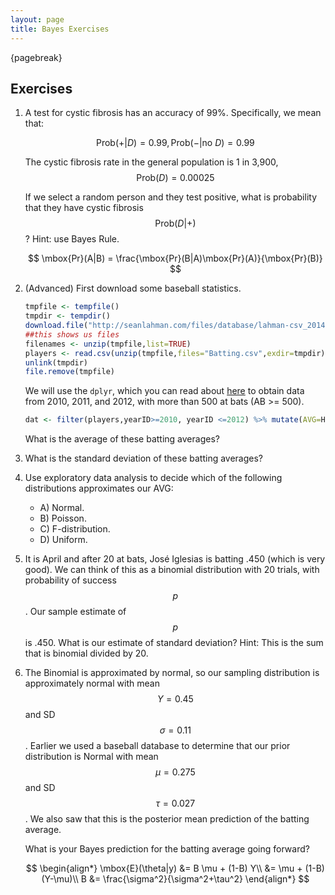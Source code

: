 ```yaml
---
layout: page
title: Bayes Exercises
---
```


{pagebreak} 
 
## Exercises


1. A test for cystic fibrosis has an accuracy of 99%. Specifically, we mean that:

    $$\mbox{Prob}(+|D)=0.99, \mbox{Prob}(-|\mbox{no } D)=0.99$$

    The cystic fibrosis rate in the general population is 1 in 3,900, $$\mbox{Prob}(D)=0.00025$$

    If we select a random person and they test positive, what is probability that they have cystic fibrosis $$\mbox{Prob}(D|+)$$ ? Hint: use Bayes Rule. 

    $$
    \mbox{Pr}(A|B)  =  \frac{\mbox{Pr}(B|A)\mbox{Pr}(A)}{\mbox{Pr}(B)}
    $$




2. (Advanced) First download some baseball statistics.

    
    ```r
    tmpfile <- tempfile()
    tmpdir <- tempdir()
    download.file("http://seanlahman.com/files/database/lahman-csv_2014-02-14.zip",tmpfile)
    ##this shows us files
    filenames <- unzip(tmpfile,list=TRUE)
    players <- read.csv(unzip(tmpfile,files="Batting.csv",exdir=tmpdir),as.is=TRUE)
    unlink(tmpdir)
    file.remove(tmpfile)
    ```

    We will use the `dplyr`, which you can read about [here](http://cran.rstudio.com/web/packages/dplyr/vignettes/introduction.html) to 
obtain data from 2010, 2011, and 2012, with more than 500 at bats (AB >= 500).

    
    ```r
    dat <- filter(players,yearID>=2010, yearID <=2012) %>% mutate(AVG=H/AB) %>% filter(AB>500)
    ```

    What is the average of these batting averages?


3. What is the standard deviation of these batting averages?


4. Use exploratory data analysis to decide which of the following distributions approximates our AVG:
    - A) Normal.
    - B) Poisson.
    - C) F-distribution.
    - D) Uniform.


5. It is April and after 20 at bats, José Iglesias is batting .450 (which is very good). We can think of this as a binomial distribution with 20 trials, with probability of success $$p$$. Our sample estimate of $$p$$ is .450. What is our estimate of standard deviation? Hint: This is the sum that is binomial divided by 20.



6. The Binomial is approximated by normal, so our sampling distribution is approximately normal with mean $$Y=0.45$$ and SD $$\sigma=0.11$$. Earlier we used a baseball database to determine that our prior distribution is Normal with mean $$\mu=0.275$$ and SD $$\tau=0.027$$. We also saw that this is the posterior mean prediction of the batting average. 

    What is your Bayes prediction for the batting average going forward?
   
    $$
\begin{align*}
\mbox{E}(\theta|y) &= B \mu + (1-B) Y\\
&= \mu + (1-B)(Y-\mu)\\
B &= \frac{\sigma^2}{\sigma^2+\tau^2}
\end{align*}
    $$


